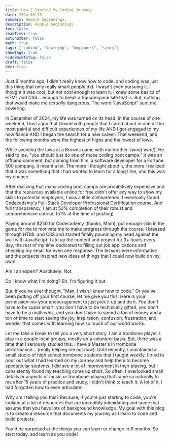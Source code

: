 ```yaml
---
title: How I Started My Coding Journey
date: 2024-05-28
summary: Humble beginnings.
description: Humble beginnings.
toc: false
readTime: true
autonumber: false
math: true
tags: ["coding", "learning", "beginners", "story"]
showTags: true
hideBackToTop: false
draft: false
dev: true
---
```

Just 6 months ago, I didn't really know how to code, and coding was just this thing that only really smart people did. I wasn't even pursuing it. I thought it was cool, but not cool enough to learn it. I knew some basics of HTML and CSS… enough to break a Squarespace site that is. But, nothing that would make me *actually* dangerous. The word "JavaScript" sent me cowering.

In December of 2024, my life was turned on its head. In the course of one weekend, I lost a job that I loved with people that I cared about in one of the most painful and difficult experiences of my life AND I got engaged to my now fiancé AND I began the search for a new career. That weekend, and the following months were the highest of highs and the lowest of lows.

While avoiding the lows at a Browns game with my brother. (*woof* *woof*). He said to me, "you should just do one of those coding boot camps." It was an offhand comment, but coming from him, a software developer for a Fortune 500 company, it meant a lot. The more I thought about it, the more I realized that it was something that I had wanted to learn for a long time, and this was my chance.

After realizing that many coding boot camps are prohibitively expensive and that the resources available online for free didn't offer any way to show my skills to potential employers, I was a little disheartened. I eventually found Codecademy's Full-Stack Developer Professional Certification course. And full transparency, I am at 50% completion of their robust and comprehensive course. (51% at the time of posting)

Paying around $250 for Codecademy (thanks, Mom), put enough skin in the game for me to motivate me to make progress through the course. I breezed through HTML and CSS and started finally pounding my head against the wall with JavaScript. I ate up the content and project for 3+ hours every day, the rest of my time dedicated to filling out job applications and checking my email for even one response. The lessons were informative and the projects inspired new ideas of things that I could now build on my own!

Am I an expert? Absolutely. Not. 

Do I know what I'm doing? Eh. I'm figuring it out.

But, if you've ever thought, "Man, I wish I knew how to code." Or you've been putting off your first course, let me give you this. Here is your permission–no–your encouragement to just pick it up and do it. You don't have to be super smart, you don't have to be technically gifted, you don't have to be a math whiz, and you don't have to spend a ton of money and a ton of time to start seeing the joy, inspiration, confusion, frustration, and wonder that comes with learning how so much of our world works. 

Let me take a break to tell you a very short story. I am a trombone player. I play in a couple local groups, mostly on a volunteer basis. But, there was a time that I seriously studied this. I have a Master's in trombone performance… (really helping me out now). Until recently, I maintained a small studio of high school trombone students that I taught weekly. I tried to pour out what I had learned on my journey and help them to become spectacular students. I did see a lot of improvement in their playing, but I consistently found my teaching come up short. So often, I overlooked small details or aspects of music or trombone-playing that came so naturally to me after 15 years of practice and study, I didn't think to teach it. A lot of it, I had forgotten how to even articulate!

Why am I telling you this? Because, if you're just starting to code, you're looking at a lot of resources that are incredibly intimidating and some that assume that you have lots of background knowledge. My goal with this blog is to create a resource that documents my journey as I learn to code and build projects. 

You'd be surprised at the things you can learn or change in 6 months. So start today, and learn as you code!